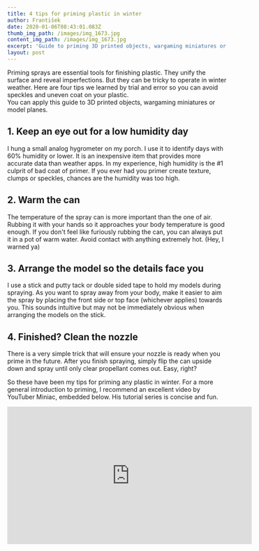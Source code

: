 ```yaml
---
title: 4 tips for priming plastic in winter
author: František
date: 2020-01-06T08:43:01.083Z
thumb_img_path: /images/img_1673.jpg
content_img_path: /images/img_1673.jpg
excerpt: 'Guide to priming 3D printed objects, wargaming miniatures or model planes.'
layout: post
---
```

Priming sprays are essential tools for finishing plastic. They unify the surface and reveal imperfections. But they can be tricky to operate in winter weather. Here are four tips we learned by trial and error so you can avoid speckles and uneven coat on your plastic.  
You can apply this guide to 3D printed objects, wargaming miniatures or model planes.



## 1. Keep an eye out for a low humidity day

I hung a small analog hygrometer on my porch. I use it to identify days with 60% humidity or lower. It is an inexpensive item that provides more accurate data than weather apps. In my experience, high humidity is the #1 culprit of bad coat of primer. If you ever had you primer create texture, clumps or speckles, chances are the humidity was too high.

## 2. Warm the can

The temperature of the spray can is more important than the one of air. Rubbing it with your hands so it approaches your body temperature is good enough. If you don't feel like furiously rubbing the can, you can always put it in a pot of warm water. Avoid contact with anything extremely hot. (Hey, I warned ya)

## 3. Arrange the model so the details face you

I use a stick and putty tack or double sided tape to hold my models during spraying. As you want to spray away from your body, make it easier to aim the spray by placing the front side or top face (whichever applies) towards you. This sounds intuitive but may not be immediately obvious when arranging the models on the stick.

## 4. Finished? Clean the nozzle

There is a very simple trick that will ensure your nozzle is ready when you prime in the future. After you finish spraying, simply flip the can upside down and spray until only clear propellant comes out. Easy, right?

So these have been my tips for priming any plastic in winter.  For a more general introduction to priming, I recommend an excellent video by YouTuber Miniac, embedded below. His tutorial series is concise and fun.

<iframe width="560" height="315" src="https://www.youtube.com/embed/k1srek0pono" frameborder="0" allow="accelerometer; autoplay; encrypted-media; gyroscope; picture-in-picture" allowfullscreen></iframe>
